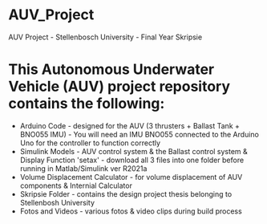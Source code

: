 # AUV_Project
AUV Project - Stellenbosch University - Final Year Skripsie
# This Autonomous Underwater Vehicle (AUV) project repository contains the following: 
- Arduino Code 
      - designed for the AUV (3 thrusters + Ballast Tank + BNO055 IMU)
      - You will need an IMU BNO055 connected to the Arduino Uno for the controller to function correctly    
- Simulink Models 
      - AUV control system & the Ballast control system & Display Function 'setax' 
      - download all 3 files into one folder before running in Matlab/Simulink ver R2021a
- Volume Displacement Calculator - for volume displacement of AUV components & Internial Calculator
- Skripsie Folder - contains the design project thesis belonging to Stellenbosh University
- Fotos and Videos - various fotos & video clips during build process
